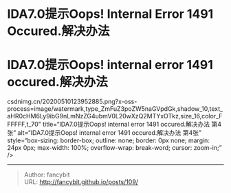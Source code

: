 # IDA7.0提示Oops! Internal Error 1491 Occured.解决办法

<div class="header"><h1 class="single-title animate__animated animate__pulse animate__faster">IDA7.0提示Oops! internal error 1491 occured.解决办法</h1></div>

<div class="content" id="content"><!-- raw HTML omitted --><precode language="" precodenum="0"></precode><!-- raw HTML omitted --><!-- raw HTML omitted --><precode language="" precodenum="1"></precode><p>csdnimg.cn/20200510123952885.png?x-oss-process=image/watermark,type_ZmFuZ3poZW5naGVpdGk,shadow_10,text_aHR0cHM6Ly9ibG9nLmNzZG4ubmV0L20wXzQ2MTYxOTkz,size_16,color_FFFFFF,t_70" title=“IDA7.0提示Oops! internal error 1491 occured.解决办法 第4张” alt=“IDA7.0提示Oops! internal error 1491 occured.解决办法 第4张” style=“box-sizing: border-box; outline: none; border: 0px none; margin: 24px 0px; max-width: 100%; overflow-wrap: break-word; cursor: zoom-in;” /&gt; <!-- raw HTML omitted --></p><precode language="" precodenum="2"></precode><!-- raw HTML omitted --><!-- raw HTML omitted --></div>



---

> Author: fancybit  
> URL: http://fancybit.github.io/posts/109/  

